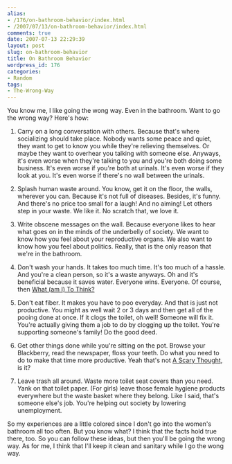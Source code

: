 ```yaml
---
alias:
- /176/on-bathroom-behavior/index.html
- /2007/07/13/on-bathroom-behavior/index.html
comments: true
date: 2007-07-13 22:29:39
layout: post
slug: on-bathroom-behavior
title: On Bathroom Behavior
wordpress_id: 176
categories:
- Random
tags:
- The-Wrong-Way
---
```


You know me, I like going the wong way.  Even in the bathroom.  Want to go the wrong way?  Here's how:





  1. Carry on a long conversation with others.  Because that's where socializing should take place.  Nobody wants some peace and quiet, they want to get to know you while they're relieving themselves.  Or maybe they want to overhear you talking with someone else.  Anyways, it's even worse when they're talking to you and you're both doing some business.  It's even worse if you're both at urinals.  It's even worse if they look at you.  It's even worse if there's no wall between the urinals.


  2. Splash human waste around.  You know, get it on the floor, the walls, wherever you can.  Because it's not full of diseases.  Besides, it's funny.  And there's no price too small for a laugh!  And no aiming!  Let others step in your waste.  We like it.  No scratch that, we love it.


  3. Write obscene messages on the wall.  Because everyone likes to hear what goes on in the minds of the underbelly of society.  We want to know how you feel about your reproductive organs.  We also want to know how you feel about politics.  Really, that is the only reason that we're in the bathroom.


  4. Don't wash your hands.  It takes too much time.  It's too much of a hassle.  And you're a clean person, so it's a waste anyways.  Oh and it's beneficial because it saves water.  Everyone wins.  Everyone.  Of course, then [What (am I) To Think?](http://www.goingthewongway.com/2007/03/22/what-to-think/)


  5. Don't eat fiber.  It makes you have to poo everyday.  And that is just not productive.  You might as well wait 2 or 3 days and then get all of the pooing done at once.  If it clogs the toilet, oh well!  Someone will fix it.  You're actually giving them a job to do by clogging up the toilet.  You're supporting someone's family!  Do the good deed.


  6. Get other things done while you're sitting on the pot.  Browse your Blackberry, read the newspaper, floss your teeth.  Do what you need to do to make that time more productive.  Yeah that's not [A Scary Thought](http://www.goingthewongway.com/2007/03/07/a-scary-thought/), is it?


  7. Leave trash all around.  Waste more toilet seat covers than you need.  Yank on that toilet paper.  (For girls) leave those female hygiene products everywhere but the waste basket where they belong.  Like I said, that's someone else's job.  You're helping out society by lowering unemployment.



So my experiences are a little colored since I don't go into the women's bathroom all too often.  But you know what?  I think that the facts hold true there, too.  So you can follow these ideas, but then you'll be going the wrong way.  As for me, I think that I'll keep it clean and sanitary while I go the wong way.
